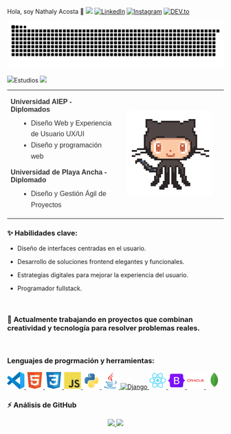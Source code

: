 Hola, soy Nathaly Acosta 👋
<img src="https://user-images.githubusercontent.com/73097560/115834477-dbab4500-a447-11eb-908a-139a6edaec5c.gif">
<a href="https://www.linkedin.com/in/keila-m-a0b26132a" target="_blank"><img src="https://img.shields.io/badge/LinkedIn-%230077B5.svg?&style=flat-square&logo=linkedin&logoColor=white" alt="LinkedIn"></a>
<a href="https://www.instagram.com/knma.26?igsh=cWxwNDJrenZybXJy&utm_source=qr" target="_blank"><img src="https://img.shields.io/badge/Instagram-%23E4405F.svg?&style=flat-square&logo=instagram&logoColor=white" alt="Instagram"></a>
<a href="https://" target="_blank"><img src="https://img.shields.io/badge/DEV-%230A0A0A.svg?&style=flat-square&logo=DEV.to&logoColor=white" alt="DEV.to"></a>

<p align = "center">
	<img src = "https://github.com/7oSkaaa/7oSkaaa/blob/output/github-contribution-grid-snake.svg?" alt = "Snake Game"/>
</p>
<picture><img src = "https://github.com/7oSkaaa/7oSkaaa/blob/main/Images/about_me.gif?raw=true" width = 50px>Estudios</picture>
<img src="https://user-images.githubusercontent.com/73097560/115834477-dbab4500-a447-11eb-908a-139a6edaec5c.gif">


  <table border="0" style="width: 100%; table-layout: fixed; text-align: left; border-spacing: 20px; border-collapse: collapse;">
  <tr>
    <td style="width: 50%; vertical-align: top; font-family: Arial, sans-serif; font-size: 16px; color: #333;">
      <p style="font-weight: bold; margin-bottom: 10px;">Universidad AIEP - Diplomados</p>
      <ul style="margin: 0 0 15px 20px; line-height: 1.6;">
        <li>Diseño Web y Experiencia de Usuario UX/UI</li>
        <li>Diseño y programación web</li>
      </ul>
      <p style="font-weight: bold; margin-bottom: 10px;">Universidad de Playa Ancha - Diplomado</p>
      <ul style="margin: 0 0 15px 20px; line-height: 1.6;">
        <li>Diseño y Gestión Ágil de Proyectos</li>
      </ul>
    </td>
   <td style="width: 50%; text-align: center; vertical-align: middle;">
      <img src="./git.gif" width="200" alt="Octocat gif" style="border-radius: 10px;">
    </td>
  </tr>
</table>

    
### ✨ **Habilidades clave:**
  - Diseño de interfaces centradas en el usuario.
  - Desarrollo de soluciones frontend elegantes y funcionales.
  - Estrategias digitales para mejorar la experiencia del usuario.
  - Programador fullstack.
    
    <br>
### 🚀 **Actualmente trabajando en proyectos que combinan creatividad y tecnología para resolver problemas reales.**

<br>

<h3>Lenguajes de progrmación y herramientas:</h3>
<p align="left">
    <!-- Visual Studio Code -->
  <a href="https://code.visualstudio.com/" target="_blank" rel="noreferrer">
    <img src="https://raw.githubusercontent.com/devicons/devicon/master/icons/vscode/vscode-original.svg" alt="Visual Studio Code" width="40" height="40" />
  </a>
  <!-- HTML5 -->
  <a href="https://developer.mozilla.org/en-US/docs/Web/HTML" target="_blank" rel="noreferrer">
    <img src="https://raw.githubusercontent.com/devicons/devicon/master/icons/html5/html5-original.svg" alt="HTML5" width="40" height="40" />
  </a>
 <!--CSS-->
 <a href="https://developer.mozilla.org/en-US/docs/Web/CSS" target="_blank" rel="noreferrer">
    <img src="https://raw.githubusercontent.com/devicons/devicon/master/icons/css3/css3-original.svg" alt="CSS" width="40" height="40" />
  </a>
  <!-- JavaScript -->
  <a href="https://developer.mozilla.org/en-US/docs/Web/JavaScript" target="_blank" rel="noreferrer">
    <img src="https://raw.githubusercontent.com/devicons/devicon/master/icons/javascript/javascript-original.svg" alt="JavaScript" width="40" height="40" />
  </a>
   <!-- Python -->
  <a href="https://www.python.org/" target="_blank" rel="noreferrer">
    <img src="https://raw.githubusercontent.com/devicons/devicon/master/icons/python/python-original.svg" alt="Python" width="40" height="40" />
  </a> 
     <!-- Java -->
  <a href="https://www.java.com/" target="_blank" rel="noreferrer">
    <img src="https://raw.githubusercontent.com/devicons/devicon/master/icons/java/java-original.svg" alt="Java" width="40" height="40" />
  </a>
    <!-- Django -->
  <a href="https://www.djangoproject.com/" target="_blank" rel="noreferrer">
    <img src="https://cdn.worldvectorlogo.com/logos/django.svg" alt="Django" width="40" height="40" />
  </a>
  <!-- React -->
  <a href="https://reactjs.org/" target="_blank" rel="noreferrer">
    <img src="https://raw.githubusercontent.com/devicons/devicon/master/icons/react/react-original.svg" alt="React" width="40" height="40" />
  </a>
    <!-- Bootstrap -->
  <a href="https://getbootstrap.com/" target="_blank" rel="noreferrer">
    <img src="https://raw.githubusercontent.com/devicons/devicon/master/icons/bootstrap/bootstrap-original.svg" alt="Bootstrap" width="40" height="40" />
  </a>
   <!-- oracle -->
  <a href="https://www.oracle.com/database/sqldeveloper/" target="_blank" rel="noreferrer">
    <img src="https://raw.githubusercontent.com/devicons/devicon/master/icons/oracle/oracle-original.svg" alt="SQL Developer" width="40" height="40" />
  </a>
   <!-- mongodb -->
  <a href="https://www.mongodb.com/" target="_blank" rel="noreferrer">
    <img src="https://raw.githubusercontent.com/devicons/devicon/master/icons/mongodb/mongodb-original.svg" alt="MongoDB" width="40" height="40" />
 </a>
</p>

### ⚡&nbsp;Análisis de GitHub

<p align="center">
<a href="https://github.com/keimartinan">
  <img height="180em" src="https://github-readme-stats-eight-theta.vercel.app/api?username=keimartinan&show_icons=true&theme=algolia&include_all_commits=true&count_private=true"/>
  <img height="180em" src="https://github-readme-stats-eight-theta.vercel.app/api/top-langs/?username=keimartinan&layout=compact&langs_count=8&theme=algolia"/>
</a>
</p>
<!--
**keimartinan/keimartinan** is a ✨ _special_ ✨ repository because its `README.md` (this file) appears on your GitHub profile.

Here are some ideas to get you started:

- 🔭 I’m currently working on ...
- 🌱 I’m currently learning ...
- 👯 I’m looking to collaborate on ...
- 🤔 I’m looking for help with ...
- 💬 Ask me about ...
- 📫 How to reach me: ...
- 😄 Pronouns: ...
- ⚡ Fun fact: ...
-->
